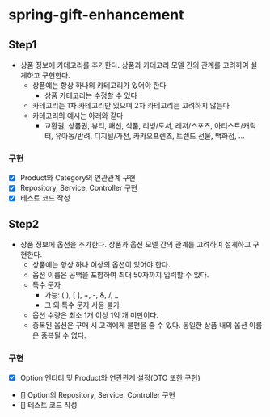 # spring-gift-enhancement
## Step1
- 상품 정보에 카테고리를 추가한다. 상품과 카테고리 모델 간의 관계를 고려하여 설계하고 구현한다.
  - 상품에는 항상 하나의 카테고리가 있어야 한다
    - 상품 카테고리는 수정할 수 있다
  - 카테고리는 1차 카테고리만 있으며 2차 카테고리는 고려하지 않는다
  - 카테고리의 예시는 아래와 같다
    - 교환권, 상품권, 뷰티, 패션, 식품, 리빙/도서, 레저/스포츠, 아티스트/캐릭터, 유아동/반려, 디지털/가전, 카카오프렌즈, 트렌드 선물, 백화점, ...

### 구현
- [X] Product와 Category의 연관관계 구현
- [X] Repository, Service, Controller 구현
- [X] 테스트 코드 작성

## Step2
- 상품 정보에 옵션을 추가한다. 상품과 옵션 모델 간의 관계를 고려하여 설계하고 구현한다.
  - 상품에는 항상 하나 이상의 옵션이 있어야 한다.
  - 옵션 이름은 공백을 포함하여 최대 50자까지 입력할 수 있다.
  - 특수 문자
    - 가능: ( ), [ ], +, -, &, /, _
    - 그 외 특수 문자 사용 불가
  - 옵션 수량은 최소 1개 이상 1억 개 미만이다.
  - 중복된 옵션은 구매 시 고객에게 불편을 줄 수 있다. 동일한 상품 내의 옵션 이름은 중복될 수 없다.

### 구현
- [X] Option 엔티티 및 Product와 연관관계 설정(DTO 또한 구현)
- [] Option의 Repository, Service, Controller 구현
- [] 테스트 코드 작성


